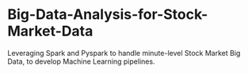 # Big-Data-Analysis-for-Stock-Market-Data
Leveraging Spark and Pyspark to handle minute-level Stock Market Big Data, to develop Machine Learning pipelines.
